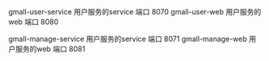 gmall-user-service 用户服务的service 端口 8070
gmall-user-web 用户服务的web 端口 8080

gmall-manage-service 用户服务的service 端口 8071
gmall-manage-web 用户服务的web 端口 8081

 
